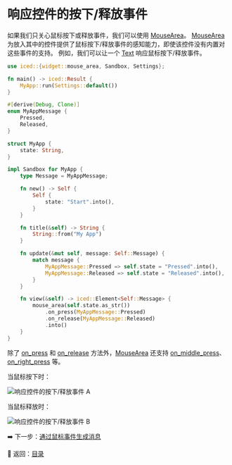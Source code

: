 
# 响应控件的按下/释放事件

如果我们只关心鼠标按下或释放事件，我们可以使用 [MouseArea](https://docs.rs/iced/0.12.1/iced/widget/struct.MouseArea.html)。
[MouseArea](https://docs.rs/iced/0.12.1/iced/widget/struct.MouseArea.html) 为放入其中的控件提供了鼠标按下/释放事件的感知能力，即使该控件没有内置对这些事件的支持。
例如，我们可以让一个 [Text](https://docs.rs/iced/0.12.1/iced/widget/type.Text.html) 响应鼠标按下/释放事件。

```rust
use iced::{widget::mouse_area, Sandbox, Settings};

fn main() -> iced::Result {
    MyApp::run(Settings::default())
}

#[derive(Debug, Clone)]
enum MyAppMessage {
    Pressed,
    Released,
}

struct MyApp {
    state: String,
}

impl Sandbox for MyApp {
    type Message = MyAppMessage;

    fn new() -> Self {
        Self {
            state: "Start".into(),
        }
    }

    fn title(&self) -> String {
        String::from("My App")
    }

    fn update(&mut self, message: Self::Message) {
        match message {
            MyAppMessage::Pressed => self.state = "Pressed".into(),
            MyAppMessage::Released => self.state = "Released".into(),
        }
    }

    fn view(&self) -> iced::Element<Self::Message> {
        mouse_area(self.state.as_str())
            .on_press(MyAppMessage::Pressed)
            .on_release(MyAppMessage::Released)
            .into()
    }
}
```

除了 [on_press](https://docs.rs/iced/0.12.1/iced/widget/struct.MouseArea.html#method.on_press) 和 [on_release](https://docs.rs/iced/0.12.1/iced/widget/struct.MouseArea.html#method.on_release) 方法外，[MouseArea](https://docs.rs/iced/0.12.1/iced/widget/struct.MouseArea.html) 还支持 [on_middle_press](https://docs.rs/iced/0.12.1/iced/widget/struct.MouseArea.html#method.on_middle_press)、[on_right_press](https://docs.rs/iced/0.12.1/iced/widget/struct.MouseArea.html#method.on_right_press) 等。

当鼠标按下时：

![响应控件的按下/释放事件 A](./pic/on_pressed_released_of_some_widgets_a.png)

当鼠标释放时：

![响应控件的按下/释放事件 B](./pic/on_pressed_released_of_some_widgets_b.png)

:arrow_right: 下一步：[通过鼠标事件生成消息](./producing_messages_by_mouse_events.md)

:blue_book: 返回：[目录](./../README.md)
